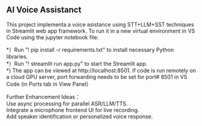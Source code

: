 ## AI Voice Assistanct

This project implementa a voice asistance using STT+LLM+SST techniques in Streamlit web app framework. To run it in a new virtual environment in VS Code using the jupyter notebook file: 

*）Run "! pip install -r requirements.txt" to install necessary Python libraries.
<br>
*）Run "! streamlit run app.py" to start the Streamlit app.
<br>
*) The app can be viewed at http://localhost:8501. If code is run remotely on a cloud GPU server, port forwarding needs to be set for port# 8501 in VS Code (in Ports tab in View Panel）

Further Enhancement Ideas：
<br>
Use async processing for parallel ASR/LLM/TTS.
<br>
Integrate a microphone frontend UI for live recording.
<br>
Add speaker identification or personalized voice response.